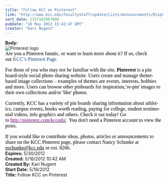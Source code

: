 ```yaml
---
title: "Follow KCC on Pinterest"
link: "http://www.kcc.edu/FacultyStaff/update/Lists/Announcements/DispForm.aspx?ID=714"
sort_date: 1337182967000
pubDate: "16 May 2012 15:42:47 GMT"
creator: "Kari Nugent"
---
```


<div><b>Body:</b> <div class=ExternalClassD024123BA1AA457AAFD7A82AA8506E18>
<div><img alt="Pinterest logo" src="/PublishingImages/big-p-button.png"><span style="color:black"><font face=Calibri> 
<p style="margin:0in 0in 0pt;vertical-align:top" class=MsoNormal><font size=3><span style="color:black">Are you a Pinterest fanatic</span><span style="color:#1f497d">, </span><span style="color:black">or want to learn more about it? If so, check out </span><font color="#000000"><span style="color:#1f497d">KCC’s Pinterest Page.</span><span style="color:black"></span></font></font></p>
<p style="margin:0in 0in 0pt;vertical-align:top" class=MsoNormal><span style="color:#1f497d"><font color="#000000" size=3></font></span> </p>
<p style="margin:0in 0in 0pt;vertical-align:top" class=MsoNormal><font size=3><span style="color:black">For those of you who may not be familiar with the site, </span><b><span style="color:black" lang=EN>Pinterest</span></b><span style="color:black" lang=EN> is a pin board-style social photo sharing website</span><span style="color:#1f497d" lang=EN>. </span><span style="color:black" lang=EN>Users create and manage theme-based image collections</span><span style="color:#1f497d" lang=EN> – </span><span style="color:black" lang=EN>examples of themes are events, interests, hobbies and more. Users can browse other pinboards for inspiration,’re-pin' images to their own collections and/or 'like' photos. </span></font></p>
<p style="margin:0in 0in 0pt;vertical-align:top" class=MsoNormal><span style="font-family:'Times New Roman','serif';color:black" lang=EN><font size=3></font></span> </p>
<p style="margin:0in 0in 0pt" class=MsoNormal><font size=3><span style="color:black" lang=EN>Currently, KCC has a variety of pin</span><span style="color:#1f497d" lang=EN> </span><span style="color:black" lang=EN>boards sharing information about athletics, campus events, books worth reading, paying for college, student testimonial videos, info graphics and others. Check it out today! Go to </span></font><a href="http://pinterest.com/kccedu/"><font color="#800080" size=3>http://pinterest.com/kccedu/</font></a><font size=3> <span style="color:black" lang=EN> You don't need a Pinterest account to view the posts. </span></font></p>
<p style="margin:0in 0in 0pt;vertical-align:top" class=MsoNormal><span style="color:black" lang=EN><font size=3></font></span> </p>
<p style="margin:0in 0in 0pt;vertical-align:top" class=MsoNormal><span style="color:black" lang=EN><font size=3>If you would like to contribute ideas, photos, articles or announcements to share on the KCC Pinterest page, please contact Nancy Schunke at </font><a href="mailto:nschunke@kcc.edu"><span style="color:black"><font size=3>nschunke@kcc.edu</font></span></a><font size=3> or ext. 8266.</font></span><span style="color:black"></span></p>
<p style="margin:0in 0in 0pt;vertical-align:top" class=MsoNormal></font></span></p></div></div></div>
<div><b>Expires:</b> 5/30/2012</div>
<div><b>Created:</b> 5/16/2012 10:42 AM</div>
<div><b>Created By:</b> Kari Nugent</div>
<div><b>Start Date:</b> 5/16/2012</div>
<div><b>Title:</b> Follow KCC on Pinterest</div>
